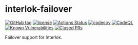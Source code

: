 # interlok-failover

[![GitHub tag](https://img.shields.io/github/tag/adaptris/interlok-failover.svg)](https://github.com/adaptris/interlok-failover/tags)
[![license](https://img.shields.io/github/license/adaptris/interlok-failover.svg)](https://github.com/adaptris/interlok-failover/blob/develop/LICENSE)
[![Actions Status](https://github.com/adaptris/interlok-failover/actions/workflows/gradle-publish.yml/badge.svg)](https://github.com/adaptris/interlok-failover/actions)
[![codecov](https://codecov.io/gh/adaptris/interlok-failover/branch/develop/graph/badge.svg)](https://codecov.io/gh/adaptris/interlok-failover)
[![CodeQL](https://github.com/adaptris/interlok-failover/workflows/CodeQL/badge.svg)](https://github.com/adaptris/interlok-failover/security/code-scanning)
[![Known Vulnerabilities](https://snyk.io/test/github/adaptris/interlok-failover/badge.svg?targetFile=build.gradle)](https://snyk.io/test/github/adaptris/interlok-failover?targetFile=build.gradle)
[![Closed PRs](https://img.shields.io/github/issues-pr-closed/adaptris/interlok-failover)](https://github.com/adaptris/interlok-failover/pulls?q=is%3Apr+is%3Aclosed)

Failover support for Interlok.
